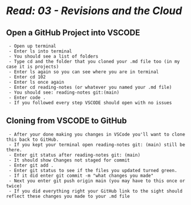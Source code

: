 # *Read: 03 - Revisions and the Cloud*

## **Open a GitHub Project into VSCODE**

     - Open up terminal
     - Enter ls into terminal
     - You should see a list of folders
     - Type cd and the folder that you cloned your .md file too (in my case it is projects)
     - Enter ls again so you can see where you are in terminal
     - Enter cd 102
     - Enter ls once again
     - Enter cd reading-notes (or whatever you named your .md file)
     - You should see: reading-notes git:(main)
     - Enter code .
     - If you followed every step VSCODE should open with no issues

## **Cloning from VSCODE to GitHub**

     - After your done making you changes in VSCode you'll want to clone this back to GitHub.
     - If you kept your terminal open reading-notes git: (main) still be there.
     - Enter git status after reading-notes git: (main)
     - It should show Changes not staged for commit
     - Enter git add .
     - Enter git status to see if the files you updated turned green.
     - If it did enter git commit -m "what changes you made"
     - Next you enter git push origin main (you may have to this once or twice)
     - If you did everything right your GitHub link to the sight should reflect these changes you made to your .md file
